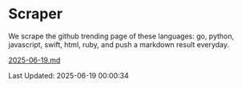 # Scraper

We scrape the github trending page of these languages: go, python, javascript, swift, html, ruby, and push a markdown result everyday.

[2025-06-19.md](https://github.com/henson/Scraper/blob/master/2025-06-19.md)

Last Updated: 2025-06-19 00:00:34